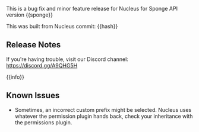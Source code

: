 This is a bug fix and minor feature release for Nucleus for Sponge API version {{sponge}} 

This was built from Nucleus commit: {{hash}}

## Release Notes

If you're having trouble, visit our Discord channel: https://discord.gg/A9QHG5H

{{info}}

## Known Issues

* Sometimes, an incorrect custom prefix might be selected. Nucleus uses whatever the permission plugin hands back, check your inheritance with the permissions plugin.

